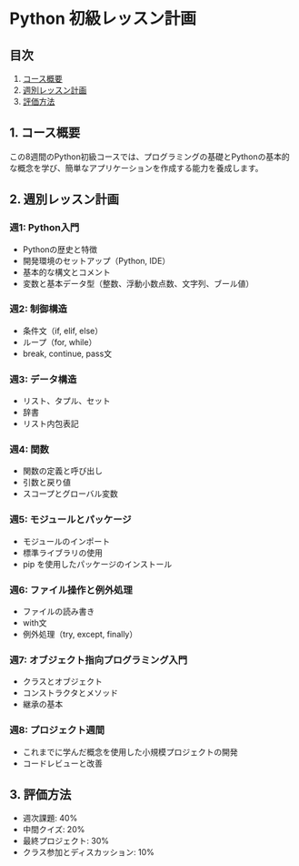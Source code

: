# Python 初級レッスン計画

## 目次
1. [コース概要](#1-コース概要)
2. [週別レッスン計画](#2-週別レッスン計画)
3. [評価方法](#3-評価方法)

## 1. コース概要

この8週間のPython初級コースでは、プログラミングの基礎とPythonの基本的な概念を学び、簡単なアプリケーションを作成する能力を養成します。

## 2. 週別レッスン計画

### 週1: Python入門
- Pythonの歴史と特徴
- 開発環境のセットアップ（Python, IDE）
- 基本的な構文とコメント
- 変数と基本データ型（整数、浮動小数点数、文字列、ブール値）

### 週2: 制御構造
- 条件文（if, elif, else）
- ループ（for, while）
- break, continue, pass文

### 週3: データ構造
- リスト、タプル、セット
- 辞書
- リスト内包表記

### 週4: 関数
- 関数の定義と呼び出し
- 引数と戻り値
- スコープとグローバル変数

### 週5: モジュールとパッケージ
- モジュールのインポート
- 標準ライブラリの使用
- pip を使用したパッケージのインストール

### 週6: ファイル操作と例外処理
- ファイルの読み書き
- with文
- 例外処理（try, except, finally）

### 週7: オブジェクト指向プログラミング入門
- クラスとオブジェクト
- コンストラクタとメソッド
- 継承の基本

### 週8: プロジェクト週間
- これまでに学んだ概念を使用した小規模プロジェクトの開発
- コードレビューと改善

## 3. 評価方法

- 週次課題: 40%
- 中間クイズ: 20%
- 最終プロジェクト: 30%
- クラス参加とディスカッション: 10%